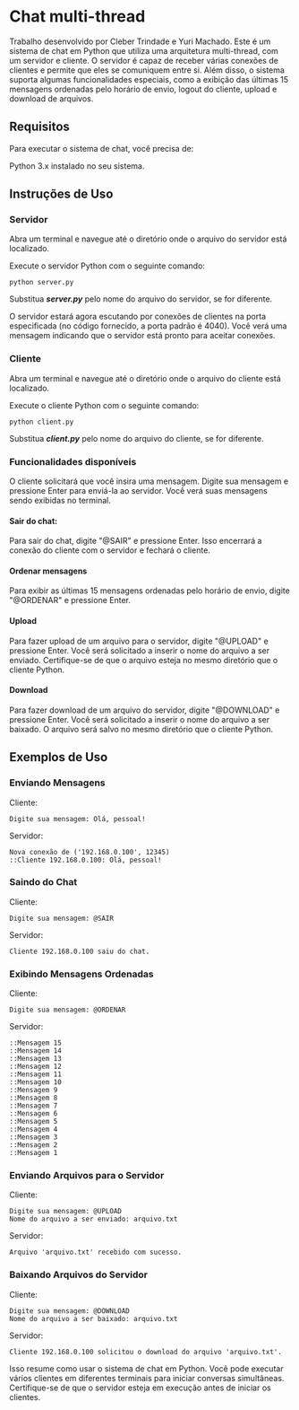 # Chat multi-thread
Trabalho desenvolvido por Cleber Trindade e Yuri Machado. Este é um sistema de chat em Python que utiliza uma arquitetura multi-thread, com um servidor e cliente. O servidor é capaz de receber várias conexões de clientes e permite que eles se comuniquem entre si. Além disso, o sistema suporta algumas funcionalidades especiais, como a exibição das últimas 15 mensagens ordenadas pelo horário de envio, logout do cliente, upload e download de arquivos.

## Requisitos
Para executar o sistema de chat, você precisa de:

Python 3.x instalado no seu sistema.
## Instruções de Uso
### Servidor
Abra um terminal e navegue até o diretório onde o arquivo do servidor está localizado.

Execute o servidor Python com o seguinte comando:
    
    python server.py
    
Substitua ***server.py*** pelo nome do arquivo do servidor, se for diferente.

O servidor estará agora escutando por conexões de clientes na porta especificada (no código fornecido, a porta padrão é 4040). Você verá uma mensagem indicando que o servidor está pronto para aceitar conexões.

### Cliente
Abra um terminal e navegue até o diretório onde o arquivo do cliente está localizado.

Execute o cliente Python com o seguinte comando:

    python client.py
Substitua ***client.py*** pelo nome do arquivo do cliente, se for diferente.

### Funcionalidades disponíveis

O cliente solicitará que você insira uma mensagem. Digite sua mensagem e pressione Enter para enviá-la ao servidor. Você verá suas mensagens sendo exibidas no terminal.

#### Sair do chat: 
Para sair do chat, digite "@SAIR" e pressione Enter. Isso encerrará a conexão do cliente com o servidor e fechará o cliente.

#### Ordenar mensagens
Para exibir as últimas 15 mensagens ordenadas pelo horário de envio, digite "@ORDENAR" e pressione Enter.

#### Upload
Para fazer upload de um arquivo para o servidor, digite "@UPLOAD" e pressione Enter. Você será solicitado a inserir o nome do arquivo a ser enviado. Certifique-se de que o arquivo esteja no mesmo diretório que o cliente Python.

#### Download
Para fazer download de um arquivo do servidor, digite "@DOWNLOAD" e pressione Enter. Você será solicitado a inserir o nome do arquivo a ser baixado. O arquivo será salvo no mesmo diretório que o cliente Python.

## Exemplos de Uso

### Enviando Mensagens
Cliente:


    Digite sua mensagem: Olá, pessoal!
Servidor:


    Nova conexão de ('192.168.0.100', 12345)
    ::Cliente 192.168.0.100: Olá, pessoal!

### Saindo do Chat

Cliente:
    
    Digite sua mensagem: @SAIR

Servidor:
    
    Cliente 192.168.0.100 saiu do chat.

### Exibindo Mensagens Ordenadas

Cliente:


    Digite sua mensagem: @ORDENAR

Servidor:


    ::Mensagem 15
    ::Mensagem 14
    ::Mensagem 13
    ::Mensagem 12
    ::Mensagem 11
    ::Mensagem 10
    ::Mensagem 9
    ::Mensagem 8
    ::Mensagem 7
    ::Mensagem 6
    ::Mensagem 5
    ::Mensagem 4
    ::Mensagem 3
    ::Mensagem 2
    ::Mensagem 1

### Enviando Arquivos para o Servidor
Cliente:

    Digite sua mensagem: @UPLOAD
    Nome do arquivo a ser enviado: arquivo.txt

Servidor:

    Arquivo 'arquivo.txt' recebido com sucesso.

### Baixando Arquivos do Servidor
Cliente:

    Digite sua mensagem: @DOWNLOAD
    Nome do arquivo a ser baixado: arquivo.txt

Servidor:

    Cliente 192.168.0.100 solicitou o download do arquivo 'arquivo.txt'.

Isso resume como usar o sistema de chat em Python. Você pode executar vários clientes em diferentes terminais para iniciar conversas simultâneas. Certifique-se de que o servidor esteja em execução antes de iniciar os clientes.
